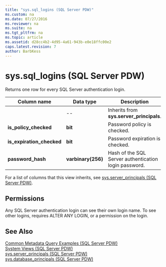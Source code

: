 ```yaml
---
title: "sys.sql_logins (SQL Server PDW)"
ms.custom: na
ms.date: 07/27/2016
ms.reviewer: na
ms.suite: na
ms.tgt_pltfrm: na
ms.topic: article
ms.assetid: d28cc4b2-4d95-4a61-943b-e0e18ffc00e2
caps.latest.revision: 7
author: BarbKess
---
```

# sys.sql_logins (SQL Server PDW)
Returns one row for every SQL Server authentication login.  
  
|Column name|Data type|Description|  
|---------------|-------------|---------------|  
|**<inherited columns>**|--|Inherits from **sys.server_principals**.|  
|**is_policy_checked**|**bit**|Password policy is checked.|  
|**is_expiration_checked**|**bit**|Password expiration is checked.|  
|**password_hash**|**varbinary(256)**|Hash of the SQL Server authentication login password.|  
  
For a list of columns that this view inherits, see [sys.server_principals &#40;SQL Server PDW&#41;](../../mpp/sqlpdw/sys-server-principals-sql-server-pdw.md).  
  
## Permissions  
Any SQL Server authentication login can see their own login name. To see other logins, requires ALTER ANY LOGIN, or a permission on the login.  
  
## See Also  
[Common Metadata Query Examples &#40;SQL Server PDW&#41;](../../mpp/sqlpdw/common-metadata-query-examples-sql-server-pdw.md)  
[System Views &#40;SQL Server PDW&#41;](../../mpp/sqlpdw/system-views-sql-server-pdw.md)  
[sys.server_principals &#40;SQL Server PDW&#41;](../../mpp/sqlpdw/sys-server-principals-sql-server-pdw.md)  
[sys.database_principals &#40;SQL Server PDW&#41;](../../mpp/sqlpdw/sys-database-principals-sql-server-pdw.md)  
  
